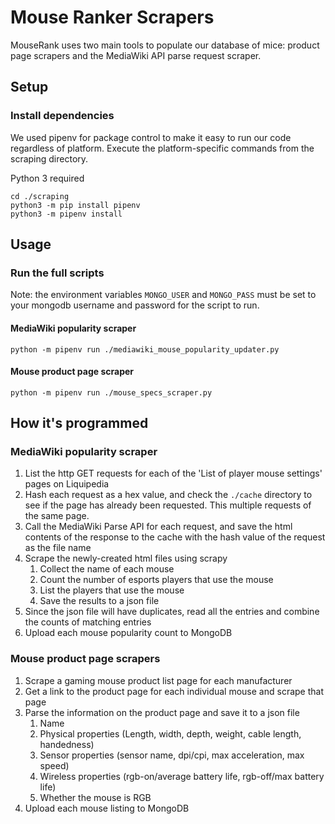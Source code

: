 # Mouse Ranker Scrapers

MouseRank uses two main tools to populate our database of mice: product page scrapers and the MediaWiki API parse request scraper.

## Setup

### Install dependencies

We used pipenv for package control to make it easy to run our code regardless of platform.
Execute the platform-specific commands from the scraping directory.

Python 3 required

```shell script
cd ./scraping
python3 -m pip install pipenv
python3 -m pipenv install
```

## Usage

### Run the full scripts

Note: the environment variables `MONGO_USER` and `MONGO_PASS` must be set to your mongodb username and password for the script to run.

#### MediaWiki popularity scraper

```shell script
python -m pipenv run ./mediawiki_mouse_popularity_updater.py
```

#### Mouse product page scraper

```shell script
python -m pipenv run ./mouse_specs_scraper.py
```

## How it's programmed

### MediaWiki popularity scraper

1. List the http GET requests for each of the 'List of player mouse settings' pages on Liquipedia
2. Hash each request as a hex value, and check the `./cache` directory to see if the page has already been requested. This multiple requests of the same page.
3. Call the MediaWiki Parse API for each request, and save the html contents of the response to the cache with the hash value of the request as the file name
4. Scrape the newly-created html files using scrapy
    1. Collect the name of each mouse
    2. Count the number of esports players that use the mouse
    3. List the players that use the mouse
    4. Save the results to a json file
5. Since the json file will have duplicates, read all the entries and combine the counts of matching entries
6. Upload each mouse popularity count to MongoDB

### Mouse product page scrapers

1. Scrape a gaming mouse product list page for each manufacturer
2. Get a link to the product page for each individual mouse and scrape that page
3. Parse the information on the product page and save it to a json file
    1. Name
    2. Physical properties (Length, width, depth, weight, cable length, handedness)
    3. Sensor properties (sensor name, dpi/cpi, max acceleration, max speed)
    4. Wireless properties (rgb-on/average battery life, rgb-off/max battery life)
    5. Whether the mouse is RGB
6. Upload each mouse listing to MongoDB